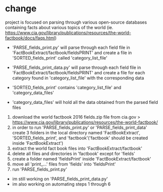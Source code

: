 # change
project is focused on parsing through various open-source databases containing facts about various topics of the world (ie. https://www.cia.gov/library/publications/resources/the-world-factbook/docs/faqs.html)

- 'PARSE_fields_print.py' will parse through each field file in 'FactBookExtract/factbook/fieldsPRINT' and create a file in 'SORTED_fields_print' called 'category_list_file'
- 'PARSE_fields_print_data.py' will parse through each field file in 'FactBookExtract/factbook/fieldsPRINT' and create a file for each category found in 'category_list_file' with the corresponding data


- 'SORTED_fields_print' contains 'category_list_file' and 'category_data_files'
- 'category_data_files' will hold all the data obtained from the parsed field files



1. download the world factbook 2016 fields.zip file from cia.gov > https://www.cia.gov/library/publications/resources/the-world-factbook/
2. in order to run 'PARSE_fields_print.py' or 'PARSE_fields_print_data' create 3 folders in the local directory named 'FactBookExtract', 'SORTED_fields_print', and 'factbook'('factbook' should be created inside 'FactBookExtract')
3. extract the world fact book files into 'FactBookExtract/factbook'
4. delete all files and directories in 'factbook' except for 'fields'
5. create a folder named 'fieldsPrint' inside 'FactBookExtract/factbook'
6. move all 'print_...' files from 'fields' into 'fieldsPrint'
7. run 'PARSE_fields_print.py'

- im still working on 'PARSE_fields_print_data.py'
- im also working on automating steps 1 through 6
